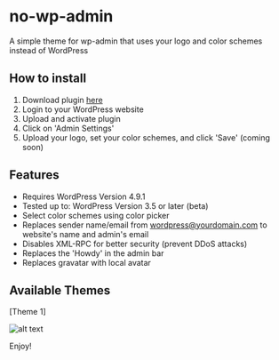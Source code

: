 # no-wp-admin

A simple theme for wp-admin that uses your logo and color schemes instead of WordPress

## How to install

1) Download plugin [here](https://github.com/julieeeeeee/no-wp-admin/blob/master/no-wp-admin.zip?raw=true)
2) Login to your WordPress website
3) Upload and activate plugin
4) Click on 'Admin Settings'
5) Upload your logo, set your color schemes, and click 'Save' (coming soon)

## Features

- Requires WordPress Version 4.9.1
- Tested up to: WordPress Version 3.5 or later (beta)
- Select color schemes using color picker
- Replaces sender name/email from wordpress@yourdomain.com to website's name and admin's email
- Disables XML-RPC for better security (prevent DDoS attacks)
- Replaces the 'Howdy' in the admin bar
- Replaces gravatar with local avatar

## Available Themes

[Theme 1]

![alt text](https://github.com/julieeeeeee/no-wp-admin/blob/master/theme-one.png)

Enjoy!

